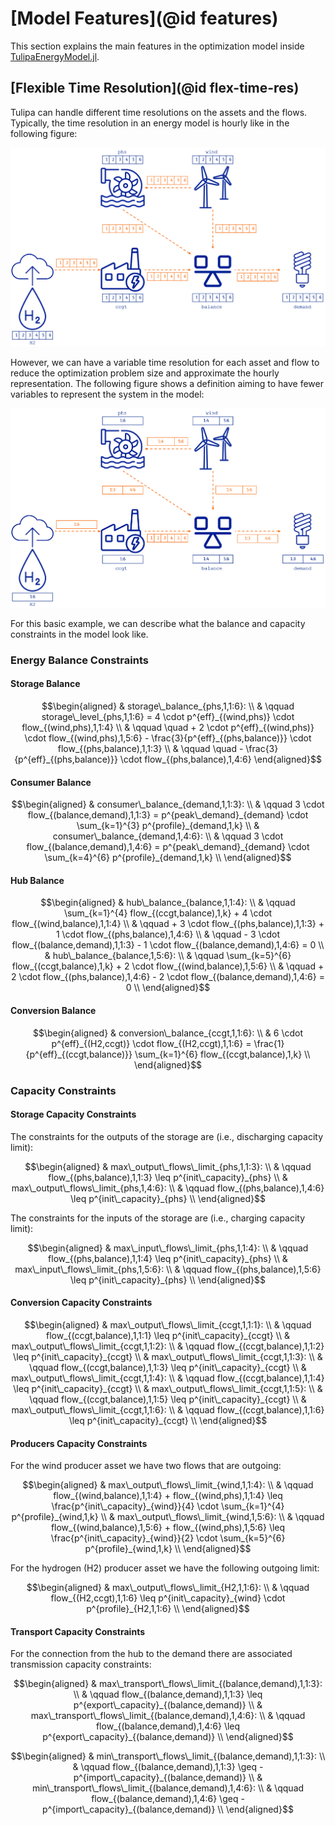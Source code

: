 # [Model Features](@id features)

This section explains the main features in the optimization model inside [TulipaEnergyModel.jl](https://github.com/TulipaEnergy/TulipaEnergyModel.jl).

## [Flexible Time Resolution](@id flex-time-res)

Tulipa can handle different time resolutions on the assets and the flows. Typically, the time resolution in an energy model is hourly like in the following figure:

![Hourly Time Resolution](./figs/variable-time-resolution-1.png)

However, we can have a variable time resolution for each asset and flow to reduce the optimization problem size and approximate the hourly representation. The following figure shows a definition aiming to have fewer variables to represent the system in the model:

![Variable Time Resolution](./figs/variable-time-resolution-2.png)

For this basic example, we can describe what the balance and capacity constraints in the model look like.

### Energy Balance Constraints

#### Storage Balance

```math
\begin{aligned}
& storage\_balance_{phs,1,1:6}: \\
& \qquad storage\_level_{phs,1,1:6} = 4 \cdot p^{eff}_{(wind,phs)} \cdot flow_{(wind,phs),1,1:4} \\
& \qquad \quad + 2 \cdot p^{eff}_{(wind,phs)} \cdot flow_{(wind,phs),1,5:6} - \frac{3}{p^{eff}_{(phs,balance)}} \cdot flow_{(phs,balance),1,1:3} \\
& \qquad \quad - \frac{3}{p^{eff}_{(phs,balance)}} \cdot flow_{(phs,balance),1,4:6}
\end{aligned}
```

#### Consumer Balance

```math
\begin{aligned}
& consumer\_balance_{demand,1,1:3}: \\
& \qquad 3 \cdot flow_{(balance,demand),1,1:3} = p^{peak\_demand}_{demand} \cdot \sum_{k=1}^{3} p^{profile}_{demand,1,k} \\
& consumer\_balance_{demand,1,4:6}: \\
& \qquad 3 \cdot flow_{(balance,demand),1,4:6} = p^{peak\_demand}_{demand} \cdot \sum_{k=4}^{6} p^{profile}_{demand,1,k} \\
\end{aligned}
```

#### Hub Balance

```math
\begin{aligned}
& hub\_balance_{balance,1,1:4}: \\
& \qquad \sum_{k=1}^{4} flow_{(ccgt,balance),1,k} + 4 \cdot flow_{(wind,balance),1,1:4} \\
& \qquad + 3 \cdot flow_{(phs,balance),1,1:3} + 1 \cdot flow_{(phs,balance),1,4:6} \\
& \qquad - 3 \cdot flow_{(balance,demand),1,1:3} - 1 \cdot flow_{(balance,demand),1,4:6} = 0 \\
& hub\_balance_{balance,1,5:6}: \\
& \qquad \sum_{k=5}^{6} flow_{(ccgt,balance),1,k} + 2 \cdot flow_{(wind,balance),1,5:6} \\
& \qquad + 2 \cdot flow_{(phs,balance),1,4:6} - 2 \cdot flow_{(balance,demand),1,4:6} = 0 \\
\end{aligned}
```

#### Conversion Balance

```math
\begin{aligned}
& conversion\_balance_{ccgt,1,1:6}: \\
& 6 \cdot p^{eff}_{(H2,ccgt)} \cdot flow_{(H2,ccgt),1,1:6} = \frac{1}{p^{eff}_{(ccgt,balance)}} \sum_{k=1}^{6} flow_{(ccgt,balance),1,k}  \\
\end{aligned}
```

### Capacity Constraints

#### Storage Capacity Constraints

The constraints for the outputs of the storage are (i.e., discharging capacity limit):

```math
\begin{aligned}
& max\_output\_flows\_limit_{phs,1,1:3}: \\
& \qquad flow_{(phs,balance),1,1:3} \leq p^{init\_capacity}_{phs} \\
& max\_output\_flows\_limit_{phs,1,4:6}: \\
& \qquad flow_{(phs,balance),1,4:6} \leq p^{init\_capacity}_{phs} \\
\end{aligned}
```

The constraints for the inputs of the storage are (i.e., charging capacity limit):

```math
\begin{aligned}
& max\_input\_flows\_limit_{phs,1,1:4}: \\
& \qquad flow_{(phs,balance),1,1:4} \leq p^{init\_capacity}_{phs} \\
& max\_input\_flows\_limit_{phs,1,5:6}: \\
& \qquad flow_{(phs,balance),1,5:6} \leq p^{init\_capacity}_{phs} \\
\end{aligned}
```

#### Conversion Capacity Constraints

```math
\begin{aligned}
& max\_output\_flows\_limit_{ccgt,1,1:1}: \\
& \qquad flow_{(ccgt,balance),1,1:1} \leq p^{init\_capacity}_{ccgt} \\
& max\_output\_flows\_limit_{ccgt,1,1:2}: \\
& \qquad flow_{(ccgt,balance),1,1:2} \leq p^{init\_capacity}_{ccgt} \\
& max\_output\_flows\_limit_{ccgt,1,1:3}: \\
& \qquad flow_{(ccgt,balance),1,1:3} \leq p^{init\_capacity}_{ccgt} \\
& max\_output\_flows\_limit_{ccgt,1,1:4}: \\
& \qquad flow_{(ccgt,balance),1,1:4} \leq p^{init\_capacity}_{ccgt} \\
& max\_output\_flows\_limit_{ccgt,1,1:5}: \\
& \qquad flow_{(ccgt,balance),1,1:5} \leq p^{init\_capacity}_{ccgt} \\
& max\_output\_flows\_limit_{ccgt,1,1:6}: \\
& \qquad flow_{(ccgt,balance),1,1:6} \leq p^{init\_capacity}_{ccgt} \\
\end{aligned}
```

#### Producers Capacity Constraints

For the wind producer asset we have two flows that are outgoing:

```math
\begin{aligned}
& max\_output\_flows\_limit_{wind,1,1:4}: \\
& \qquad flow_{(wind,balance),1,1:4} + flow_{(wind,phs),1,1:4} \leq \frac{p^{init\_capacity}_{wind}}{4} \cdot \sum_{k=1}^{4} p^{profile}_{wind,1,k} \\
& max\_output\_flows\_limit_{wind,1,5:6}: \\
& \qquad flow_{(wind,balance),1,5:6} + flow_{(wind,phs),1,5:6} \leq \frac{p^{init\_capacity}_{wind}}{2} \cdot \sum_{k=5}^{6} p^{profile}_{wind,1,k} \\
\end{aligned}
```

For the hydrogen (H2) producer asset we have the following outgoing limit:

```math
\begin{aligned}
& max\_output\_flows\_limit_{H2,1,1:6}: \\
& \qquad flow_{(H2,ccgt),1,1:6} \leq p^{init\_capacity}_{wind} \cdot p^{profile}_{H2,1,1:6} \\
\end{aligned}
```

#### Transport Capacity Constraints

For the connection from the hub to the demand there are associated transmission capacity constraints:

```math
\begin{aligned}
& max\_transport\_flows\_limit_{(balance,demand),1,1:3}: \\
& \qquad flow_{(balance,demand),1,1:3} \leq p^{export\_capacity}_{(balance,demand)} \\
& max\_transport\_flows\_limit_{(balance,demand),1,4:6}: \\
& \qquad flow_{(balance,demand),1,4:6} \leq p^{export\_capacity}_{(balance,demand)} \\
\end{aligned}
```

```math
\begin{aligned}
& min\_transport\_flows\_limit_{(balance,demand),1,1:3}: \\
& \qquad flow_{(balance,demand),1,1:3} \geq - p^{import\_capacity}_{(balance,demand)} \\
& min\_transport\_flows\_limit_{(balance,demand),1,4:6}: \\
& \qquad flow_{(balance,demand),1,4:6} \geq - p^{import\_capacity}_{(balance,demand)} \\
\end{aligned}
```
